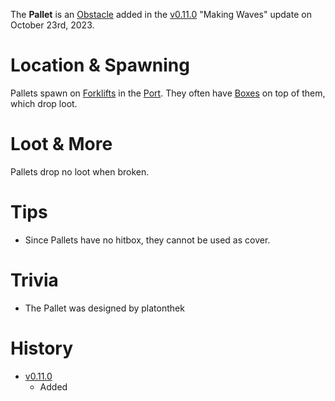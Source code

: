 The **Pallet** is an [Obstacle](/obstacles) added in the [v0.11.0](https://github.com/HasangerGames/suroi/releases/tag/v0.11.0) "Making Waves" update on October 23rd, 2023.

# Location & Spawning

Pallets spawn on [Forklifts](/obstalces/forklift) in the [Port](/buildings/port). They often have [Boxes](/obstacles/box) on top of them, which drop loot.

# Loot & More

Pallets drop no loot when broken.

# Tips

- Since Pallets have no hitbox, they cannot be used as cover.

# Trivia

- The Pallet was designed by platonthek

# History

- [v0.11.0](https://github.com/HasangerGames/suroi/releases/tag/v0.11.0)
  - Added
